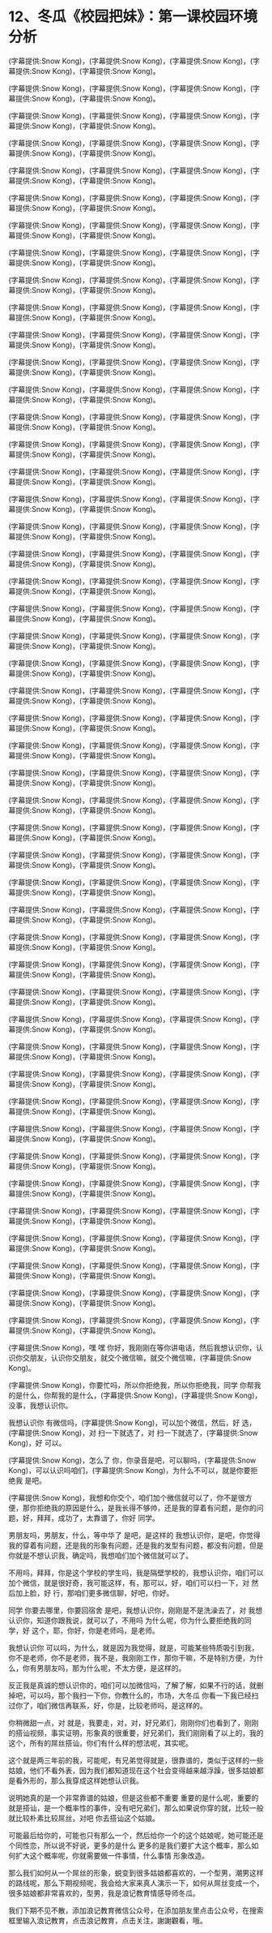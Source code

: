 # 12、冬瓜《校园把妹》：第一课校园环境分析

(字幕提供:Snow Kong)，(字幕提供:Snow Kong)，(字幕提供:Snow Kong)，(字幕提供:Snow Kong)，(字幕提供:Snow Kong)。

(字幕提供:Snow Kong)，(字幕提供:Snow Kong)，(字幕提供:Snow Kong)，(字幕提供:Snow Kong)，(字幕提供:Snow Kong)。

(字幕提供:Snow Kong)，(字幕提供:Snow Kong)，(字幕提供:Snow Kong)，(字幕提供:Snow Kong)，(字幕提供:Snow Kong)。

(字幕提供:Snow Kong)，(字幕提供:Snow Kong)，(字幕提供:Snow Kong)，(字幕提供:Snow Kong)，(字幕提供:Snow Kong)。

(字幕提供:Snow Kong)，(字幕提供:Snow Kong)，(字幕提供:Snow Kong)，(字幕提供:Snow Kong)，(字幕提供:Snow Kong)。

(字幕提供:Snow Kong)，(字幕提供:Snow Kong)，(字幕提供:Snow Kong)，(字幕提供:Snow Kong)，(字幕提供:Snow Kong)。

(字幕提供:Snow Kong)，(字幕提供:Snow Kong)，(字幕提供:Snow Kong)，(字幕提供:Snow Kong)，(字幕提供:Snow Kong)。

(字幕提供:Snow Kong)，(字幕提供:Snow Kong)，(字幕提供:Snow Kong)，(字幕提供:Snow Kong)，(字幕提供:Snow Kong)。

(字幕提供:Snow Kong)，(字幕提供:Snow Kong)，(字幕提供:Snow Kong)，(字幕提供:Snow Kong)，(字幕提供:Snow Kong)。

(字幕提供:Snow Kong)，(字幕提供:Snow Kong)，(字幕提供:Snow Kong)，(字幕提供:Snow Kong)，(字幕提供:Snow Kong)。

(字幕提供:Snow Kong)，(字幕提供:Snow Kong)，(字幕提供:Snow Kong)，(字幕提供:Snow Kong)，(字幕提供:Snow Kong)。

(字幕提供:Snow Kong)，(字幕提供:Snow Kong)，(字幕提供:Snow Kong)，(字幕提供:Snow Kong)，(字幕提供:Snow Kong)。

(字幕提供:Snow Kong)，(字幕提供:Snow Kong)，(字幕提供:Snow Kong)，(字幕提供:Snow Kong)，(字幕提供:Snow Kong)。

(字幕提供:Snow Kong)，(字幕提供:Snow Kong)，(字幕提供:Snow Kong)，(字幕提供:Snow Kong)，(字幕提供:Snow Kong)。

(字幕提供:Snow Kong)，(字幕提供:Snow Kong)，(字幕提供:Snow Kong)，(字幕提供:Snow Kong)，(字幕提供:Snow Kong)。

(字幕提供:Snow Kong)，(字幕提供:Snow Kong)，(字幕提供:Snow Kong)，(字幕提供:Snow Kong)，(字幕提供:Snow Kong)。

(字幕提供:Snow Kong)，(字幕提供:Snow Kong)，(字幕提供:Snow Kong)，(字幕提供:Snow Kong)，(字幕提供:Snow Kong)。

(字幕提供:Snow Kong)，(字幕提供:Snow Kong)，(字幕提供:Snow Kong)，(字幕提供:Snow Kong)，(字幕提供:Snow Kong)。

(字幕提供:Snow Kong)，(字幕提供:Snow Kong)，(字幕提供:Snow Kong)，(字幕提供:Snow Kong)，(字幕提供:Snow Kong)。

(字幕提供:Snow Kong)，(字幕提供:Snow Kong)，(字幕提供:Snow Kong)，(字幕提供:Snow Kong)，(字幕提供:Snow Kong)。

(字幕提供:Snow Kong)，(字幕提供:Snow Kong)，(字幕提供:Snow Kong)，(字幕提供:Snow Kong)，(字幕提供:Snow Kong)。

(字幕提供:Snow Kong)，(字幕提供:Snow Kong)，(字幕提供:Snow Kong)，(字幕提供:Snow Kong)，(字幕提供:Snow Kong)。

(字幕提供:Snow Kong)，(字幕提供:Snow Kong)，(字幕提供:Snow Kong)，(字幕提供:Snow Kong)，(字幕提供:Snow Kong)。

(字幕提供:Snow Kong)，(字幕提供:Snow Kong)，(字幕提供:Snow Kong)，(字幕提供:Snow Kong)，(字幕提供:Snow Kong)。

(字幕提供:Snow Kong)，(字幕提供:Snow Kong)，(字幕提供:Snow Kong)，(字幕提供:Snow Kong)，(字幕提供:Snow Kong)。

(字幕提供:Snow Kong)，(字幕提供:Snow Kong)，(字幕提供:Snow Kong)，(字幕提供:Snow Kong)，(字幕提供:Snow Kong)。

(字幕提供:Snow Kong)，(字幕提供:Snow Kong)，(字幕提供:Snow Kong)，(字幕提供:Snow Kong)，(字幕提供:Snow Kong)。

(字幕提供:Snow Kong)，(字幕提供:Snow Kong)，(字幕提供:Snow Kong)，(字幕提供:Snow Kong)，(字幕提供:Snow Kong)。

(字幕提供:Snow Kong)，(字幕提供:Snow Kong)，(字幕提供:Snow Kong)，(字幕提供:Snow Kong)，(字幕提供:Snow Kong)。

(字幕提供:Snow Kong)，(字幕提供:Snow Kong)，(字幕提供:Snow Kong)，(字幕提供:Snow Kong)，(字幕提供:Snow Kong)。

(字幕提供:Snow Kong)，(字幕提供:Snow Kong)，(字幕提供:Snow Kong)，(字幕提供:Snow Kong)，(字幕提供:Snow Kong)。

(字幕提供:Snow Kong)，(字幕提供:Snow Kong)，(字幕提供:Snow Kong)，(字幕提供:Snow Kong)，(字幕提供:Snow Kong)。

(字幕提供:Snow Kong)，(字幕提供:Snow Kong)，(字幕提供:Snow Kong)，(字幕提供:Snow Kong)，(字幕提供:Snow Kong)。

(字幕提供:Snow Kong)，(字幕提供:Snow Kong)，(字幕提供:Snow Kong)，(字幕提供:Snow Kong)，(字幕提供:Snow Kong)。

(字幕提供:Snow Kong)，(字幕提供:Snow Kong)，(字幕提供:Snow Kong)，(字幕提供:Snow Kong)，(字幕提供:Snow Kong)。

(字幕提供:Snow Kong)，(字幕提供:Snow Kong)，(字幕提供:Snow Kong)，(字幕提供:Snow Kong)，(字幕提供:Snow Kong)。

(字幕提供:Snow Kong)，(字幕提供:Snow Kong)，(字幕提供:Snow Kong)，(字幕提供:Snow Kong)，(字幕提供:Snow Kong)。

(字幕提供:Snow Kong)，(字幕提供:Snow Kong)，(字幕提供:Snow Kong)，(字幕提供:Snow Kong)，(字幕提供:Snow Kong)。

(字幕提供:Snow Kong)，(字幕提供:Snow Kong)，(字幕提供:Snow Kong)，(字幕提供:Snow Kong)，(字幕提供:Snow Kong)。

(字幕提供:Snow Kong)，(字幕提供:Snow Kong)，(字幕提供:Snow Kong)，(字幕提供:Snow Kong)，(字幕提供:Snow Kong)。

(字幕提供:Snow Kong)，(字幕提供:Snow Kong)，(字幕提供:Snow Kong)，(字幕提供:Snow Kong)，(字幕提供:Snow Kong)。

(字幕提供:Snow Kong)，(字幕提供:Snow Kong)，(字幕提供:Snow Kong)，(字幕提供:Snow Kong)，(字幕提供:Snow Kong)。

(字幕提供:Snow Kong)，(字幕提供:Snow Kong)，(字幕提供:Snow Kong)，(字幕提供:Snow Kong)，(字幕提供:Snow Kong)。

(字幕提供:Snow Kong)，(字幕提供:Snow Kong)，(字幕提供:Snow Kong)，(字幕提供:Snow Kong)，(字幕提供:Snow Kong)。

(字幕提供:Snow Kong)，(字幕提供:Snow Kong)，(字幕提供:Snow Kong)，(字幕提供:Snow Kong)，(字幕提供:Snow Kong)。

(字幕提供:Snow Kong)，(字幕提供:Snow Kong)，(字幕提供:Snow Kong)，(字幕提供:Snow Kong)，(字幕提供:Snow Kong)。

(字幕提供:Snow Kong)，(字幕提供:Snow Kong)，(字幕提供:Snow Kong)，(字幕提供:Snow Kong)，(字幕提供:Snow Kong)。

(字幕提供:Snow Kong)，嘿 嘿 你好，我刚刚在等你讲电话，然后我想认识你，认识你交朋友，认识你交朋友，就交个微信嘛，就交个微信嘛，(字幕提供:Snow Kong)。

(字幕提供:Snow Kong)，你要忙吗，所以你拒绝我，所以你拒绝我，同学 你帮我的是什么，你帮我的是什么，(字幕提供:Snow Kong)，(字幕提供:Snow Kong)，没事，我想认识你。

我想认识你 有微信吗，(字幕提供:Snow Kong)，可以加个微信，然后，好 选，(字幕提供:Snow Kong)，对 扫一下就选了，对 扫一下就选了，(字幕提供:Snow Kong)，好 可以。

(字幕提供:Snow Kong)，怎么了 你，你录音是吧，可以聊吗，(字幕提供:Snow Kong)，可以认识吗咱们，(字幕提供:Snow Kong)，为什么不可以，就是你要拒绝我 是吧。

(字幕提供:Snow Kong)，我想和你交个，咱们加个微信就可以了，你不是很方便，那你拒绝我的原因是什么，是我长得不够帅，还是我的穿着有问题，是你的问题，好，拜拜，成功了，太靠谱了，你好 同学。

男朋友吗，男朋友，什么，等中华了 是吧，是这样的 我想认识你，是吧，你觉得我的穿着有问题，还是我的形象有问题，还是我的发型有问题，都没有问题，但是你就是不想认识我，确定吗，我想咱们加个微信就可以了。

不用吗，拜拜，你是这个学校的学生吗，我是隔壁学校的，我想认识你，咱们可以加个微信，就是很好奇，我可能这样，有，那可以，好，咱们可以扫一下，对 然后加上脸，好 行，那咱们更多微信聊，好吧，你好。

同学 你要去哪里，你要回宿舍 是吧，我想认识你，刚刚是不是洗澡去了，对 我想认识你，知道你跟我说，就可以了，不用吗 为什么呢，你为什么要拒绝我的同学，好 这个，耶，你好，你是老师吗，是老师。

我想认识你 可以吗，为什么，就是因为我觉得，就是，可能某些特质吸引到我，你不是老师，你不是老师，我不是，我刚刚工作，那你干嘛，不是特别方便，为什么，你有男朋友吗，那为什么呢，不太方便，是这样的。

反正我是真诚的想认识你的，咱们可以加微信吗，了解了解，如果不行的话，就删掉吧，可以吗，那个我扫一下你，你教什么的，市场，大冬瓜 你看一下我已经扫过你了，咱们微信再联系，好，你是，比较老师吗，是这样的。

你稍微甜一点，对 就是，我要走，对，对，好兄弟们，刚刚你们也看到了，刚刚的搭讪视频，事实证明，形象真的很重要，好兄弟们，我们刚刚看了以上的，我的这个，所有的屌丝搭讪，你们有什么样的想法呢，其实呢。

这个就是两三年前的我，可能呢，有兄弟觉得就是，很靠谱的，类似于这样的一些姑娘，他们不看外表，因为我们都知道现在这个社会变得越来越浮躁，很多姑娘都是看外形的，那么我穿成这样她想认识我。

说明她真的是一个非常靠谱的姑娘，但是这些都不重要 重要的是什么呢，重要的就是搭讪，是一个概率性的事件，没有吧兄弟们，那么如果说你穿的就，比较一般就比较朴素比较屌丝，对吧 你去搭讪这个姑娘。

可能最后给你的，可能也只有那么一个，然后给你一个的这个姑娘呢，她可能还是个同性恋，所以说不好说，更多的是什么 更多的是我们要扩大这个概率，那么如何扩大这个概率呢，你就需要做一件事情，什么事情 形象改造。

那么我们如何从一个屌丝的形象，蜕变到很多姑娘都喜欢的，一个型男，潮男这样的路线呢，那么下期视频呢，我会给大家来真人演示一下，如何从屌丝变成一个，很多姑娘都非常喜欢的，型男，我是浪记教育情感导师冬瓜。

我们下期不见不散，添加浪记教育微信公众号，在添加朋友里点击公众号，在搜索框里输入浪记教育，点击浪记教育，点击关注，謝謝觀看，哦。

